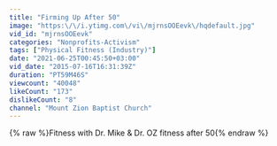 ```yaml
---
title: "Firming Up After 50"
image: "https:\/\/i.ytimg.com\/vi\/mjrnsOOEevk\/hqdefault.jpg"
vid_id: "mjrnsOOEevk"
categories: "Nonprofits-Activism"
tags: ["Physical Fitness (Industry)"]
date: "2021-06-25T00:45:50+03:00"
vid_date: "2015-07-16T16:31:39Z"
duration: "PT59M46S"
viewcount: "40048"
likeCount: "173"
dislikeCount: "8"
channel: "Mount Zion Baptist Church"
---
```

{% raw %}Fitness with Dr. Mike &amp; Dr. OZ fitness after 50{% endraw %}
